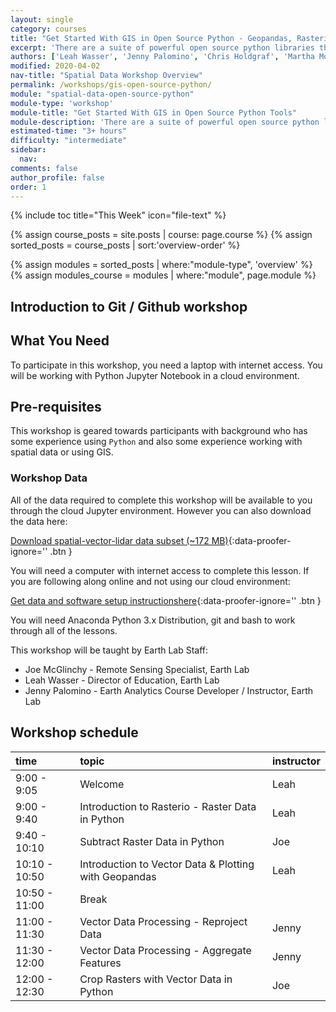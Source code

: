 ```yaml
---
layout: single
category: courses
title: "Get Started With GIS in Open Source Python - Geopandas, Rasterio & Matplotlib"
excerpt: 'There are a suite of powerful open source python libraries that can be used to work with spatial data. Learn how to use geopandas, rasterio and matplotlib to plot and manipulate spatial data in Python.'
authors: ['Leah Wasser', 'Jenny Palomino', 'Chris Holdgraf', 'Martha Morrissey', 'Joe McGlinchy']
modified: 2020-04-02
nav-title: "Spatial Data Workshop Overview"
permalink: /workshops/gis-open-source-python/
module: "spatial-data-open-source-python"
module-type: 'workshop'
module-title: "Get Started With GIS in Open Source Python Tools"
module-description: 'There are a suite of powerful open source python libraries that can be used to work with spatial data. Learn how to use geopandas, rasterio and matplotlib to plot and manipulate spatial data in Python.'
estimated-time: "3+ hours"
difficulty: "intermediate"
sidebar:
  nav:
comments: false
author_profile: false
order: 1
---
```

{% include toc title="This Week" icon="file-text" %}


{% assign course_posts = site.posts | course: page.course %}
{% assign sorted_posts = course_posts | sort:'overview-order' %}

{% assign modules = sorted_posts | where:"module-type", 'overview' %}
{% assign modules_course = modules | where:"module", page.module %}

<div class="notice--info" markdown="1">

## <i class="fa fa-ship" aria-hidden="true"></i> Introduction to Git / Github workshop

## What You Need

To participate in this workshop, you need a laptop with internet access. You will be 
working with Python Jupyter Notebook in a cloud environment.

## Pre-requisites

This workshop is geared towards participants with background who has some experience using `Python` 
and also some experience working with spatial data or using GIS.  

### Workshop Data

All of the data required to complete this workshop will be available to you through
the cloud Jupyter environment. However you can also download the data here:

[<i class="fa fa-download" aria-hidden="true"></i> Download spatial-vector-lidar data subset (~172 MB)](https://ndownloader.figshare.com/files/12459464){:data-proofer-ignore='' .btn }

You will need a computer with internet access to complete this lesson. If you are following along online and not using our cloud environment:

[<i class="fa fa-download" aria-hidden="true"></i> Get data and software setup instructionshere]({{site.url}}/workshops/gis-open-source-python/){:data-proofer-ignore='' .btn }

You will need Anaconda Python 3.x Distribution, git and bash to work through all of the lessons.

</div>

This workshop will be taught by Earth Lab Staff:

* Joe McGlinchy - Remote Sensing Specialist, Earth Lab
* Leah Wasser - Director of Education, Earth Lab
* Jenny Palomino - Earth Analytics Course Developer / Instructor, Earth Lab


## <i class="fa fa-calendar-check-o" aria-hidden="true"></i> Workshop schedule

| time        | topic                                               | instructor |
|:------------|:----------------------------------------------------|:-----------|
| 9:00 - 9:05 |   Welcome | Leah     | 
| 9:00 - 9:40 |   Introduction to Rasterio - Raster Data in Python |   Leah   | 
| 9:40 - 10:10 | Subtract Raster Data in Python         |  Joe  | 
| 10:10 - 10:50 |  Introduction to Vector Data & Plotting with Geopandas   |     Leah       |
| 10:50 - 11:00 | Break            |        |
| 11:00 - 11:30 | Vector Data Processing - Reproject Data            |  Jenny   |
| 11:30 - 12:00  | Vector Data Processing - Aggregate Features            |  Jenny   |
| 12:00 - 12:30  | Crop Rasters with Vector Data in Python            |  Joe   |

